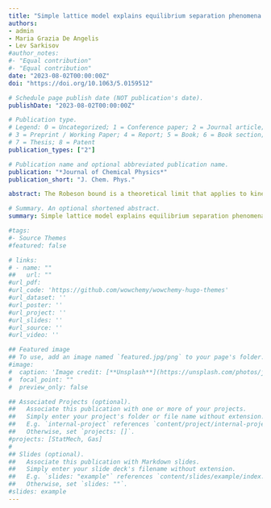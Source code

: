 ```yaml
---
title: "Simple lattice model explains equilibrium separation phenomena in glassy polymers"
authors:
- admin
- Maria Grazia De Angelis
- Lev Sarkisov
#author_notes:
#- "Equal contribution"
#- "Equal contribution"
date: "2023-08-02T00:00:00Z"
doi: "https://doi.org/10.1063/5.0159512"

# Schedule page publish date (NOT publication's date).
publishDate: "2023-08-02T00:00:00Z"

# Publication type.
# Legend: 0 = Uncategorized; 1 = Conference paper; 2 = Journal article;
# 3 = Preprint / Working Paper; 4 = Report; 5 = Book; 6 = Book section;
# 7 = Thesis; 8 = Patent
publication_types: ["2"]

# Publication name and optional abbreviated publication name.
publication: "*Journal of Chemical Physics*"
publication_short: "J. Chem. Phys."

abstract: The Robeson bound is a theoretical limit that applies to kinetics-driven membrane separations of gas mixtures. However, this bound does not apply to sorption-driven membrane processes such as CO/N separation, which lacks a theoretical explanation. As a result, we are uncertain about the factors that control the limiting behavior of sorption-driven separations. To address this issue, we employed a simple lattice model and dynamic mean field theory to examine the transport properties of disordered model structures, isolating sorption effects from purely kinetic effects. Our findings indicate that transport effects play a crucial role in sorption-driven processes, and perm-selectivity is consistently lower than sorption selectivity, which is an unattainable limit. We used basic geometric fragments of the structure to explain how transport effects emerge and manifest themselves in sorption-driven processes.

# Summary. An optional shortened abstract.
summary: Simple lattice model explains equilibrium separation phenomena in glassy polymers

#tags:
#- Source Themes
#featured: false

# links:
# - name: ""
##   url: ""
#url_pdf:
#url_code: 'https://github.com/wowchemy/wowchemy-hugo-themes'
#url_dataset: ''
#url_poster: ''
#url_project: ''
#url_slides: ''
#url_source: ''
#url_video: ''

## Featured image
## To use, add an image named `featured.jpg/png` to your page's folder. 
#image:
#  caption: 'Image credit: [**Unsplash**](https://unsplash.com/photos/jdD8gXaTZsc)'
#  focal_point: ""
#  preview_only: false

## Associated Projects (optional).
##   Associate this publication with one or more of your projects.
##   Simply enter your project's folder or file name without extension.
##   E.g. `internal-project` references `content/project/internal-project/index.md`.
##   Otherwise, set `projects: []`.
#projects: [StatMech, Gas]
#
## Slides (optional).
##   Associate this publication with Markdown slides.
##   Simply enter your slide deck's filename without extension.
##   E.g. `slides: "example"` references `content/slides/example/index.md`.
##   Otherwise, set `slides: ""`.
#slides: example
---
```


